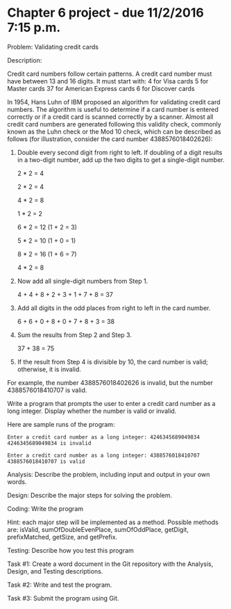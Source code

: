 # Chapter 6 project - due 11/2/2016 7:15 p.m.

Problem: Validating credit cards

Description:

Credit card numbers follow certain patterns. A credit card number must have between 13 and 16 digits. It must start with:
4 for Visa cards
5 for Master cards
37 for American Express cards
6 for Discover cards

In 1954, Hans Luhn of IBM proposed an algorithm for validating credit card numbers. The algorithm is useful to determine if a card number is entered correctly or if a credit card is scanned correctly by a scanner. Almost all credit card numbers are generated following this validity check, commonly known as the Luhn check or the Mod 10 check, which can be described as follows (for illustration, consider the card number 4388576018402626):

1. Double every second digit from right to left. If doubling of a digit results in a two-digit number, add up the two digits to get a single-digit number.

   2 * 2 = 4
   
   2 * 2 = 4
   
   4 * 2 = 8
   
   1 * 2 = 2
   
   6 * 2 = 12 (1 + 2 = 3)
   
   5 * 2 = 10 (1 + 0 = 1)
   
   8 * 2 = 16 (1 + 6 = 7)
   
   4 * 2 = 8

2. Now add all single-digit numbers from Step 1. 

   4 + 4 + 8 + 2 + 3 + 1 + 7 + 8 = 37

3. Add all digits in the odd places from right to left in the card number.

   6 + 6 + 0 + 8 + 0 + 7 + 8 + 3 = 38

4. Sum the results from Step 2 and Step 3.

   37 + 38 = 75

5. If the result from Step 4 is divisible by 10, the card number is valid; otherwise, it is invalid. 

For example, the number 4388576018402626 is invalid, but the number 4388576018410707 is valid.

Write a program that prompts the user to enter a credit card number as a long integer. Display whether the number is valid or invalid. 

Here are sample runs of the program:

```
Enter a credit card number as a long integer: 4246345689049834
4246345689049834 is invalid
```

```
Enter a credit card number as a long integer: 4388576018410707
4388576018410707 is valid
```

Analysis: Describe the problem, including input and output in your own words. 

Design: Describe the major steps for solving the problem. 

Coding: Write the program

Hint: each major step will be implemented as a method. Possible methods are: isValid, sumOfDoubleEvenPlace, sumOfOddPlace, getDigit, prefixMatched, getSize, and getPrefix.

Testing: Describe how you test this program

Task #1: Create a word document in the Git repository with the Analysis, Design, and Testing descriptions.

Task #2: Write and test the program.

Task #3: Submit the program using Git.

